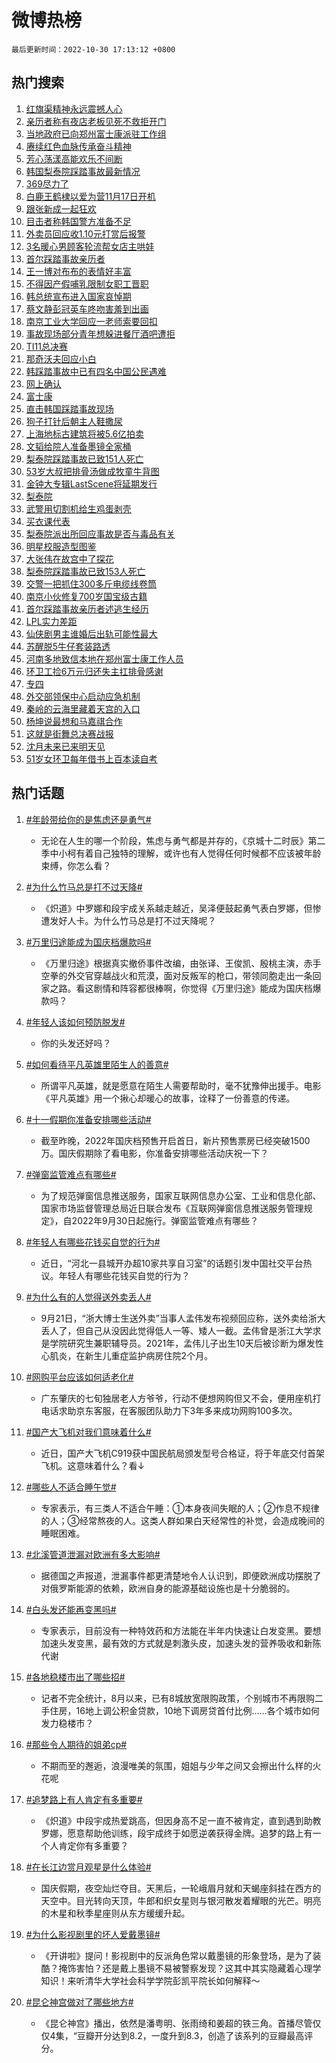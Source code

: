 # 微博热榜

`最后更新时间：2022-10-30 17:13:12 +0800`

## 热门搜索

1. [红旗渠精神永远震撼人心](https://m.weibo.cn/search?containerid=100103type%3D1%26t%3D10%26q%3D%23%E7%BA%A2%E6%97%97%E6%B8%A0%E7%B2%BE%E7%A5%9E%E6%B0%B8%E8%BF%9C%E9%9C%87%E6%92%BC%E4%BA%BA%E5%BF%83%23&stream_entry_id=51&isnewpage=1&extparam=seat%3D1%26filter_type%3Drealtimehot%26dgr%3D0%26pos%3D0%26cate%3D10103%26c_type%3D51%26display_time%3D1667121190%26pre_seqid%3D1667121190780013736149&luicode=10000011&lfid=106003type%253D25%2526t%253D3%2526disable_hot%253D1%2526filter_type%253Drealtimehot)
1. [亲历者称有夜店老板见死不救拒开门](https://m.weibo.cn/search?containerid=100103type%3D1%26t%3D10%26q%3D%23%E4%BA%B2%E5%8E%86%E8%80%85%E7%A7%B0%E6%9C%89%E5%A4%9C%E5%BA%97%E8%80%81%E6%9D%BF%E8%A7%81%E6%AD%BB%E4%B8%8D%E6%95%91%E6%8B%92%E5%BC%80%E9%97%A8%23&stream_entry_id=31&isnewpage=1&extparam=seat%3D1%26lcate%3D5001%26pos%3D0%26realpos%3D1%26filter_type%3Drealtimehot%26flag%3D1%26band_rank%3D1%26cate%3D0%26q%3D%2523%25E4%25BA%25B2%25E5%258E%2586%25E8%2580%2585%25E7%25A7%25B0%25E6%259C%2589%25E5%25A4%259C%25E5%25BA%2597%25E8%2580%2581%25E6%259D%25BF%25E8%25A7%2581%25E6%25AD%25BB%25E4%25B8%258D%25E6%2595%2591%25E6%258B%2592%25E5%25BC%2580%25E9%2597%25A8%2523%26dgr%3D0%26c_type%3D31%26display_time%3D1667121190%26pre_seqid%3D1667121190780013736149&luicode=10000011&lfid=106003type%253D25%2526t%253D3%2526disable_hot%253D1%2526filter_type%253Drealtimehot)
1. [当地政府已向郑州富士康派驻工作组](https://m.weibo.cn/search?containerid=100103type%3D1%26t%3D10%26q%3D%23%E5%BD%93%E5%9C%B0%E6%94%BF%E5%BA%9C%E5%B7%B2%E5%90%91%E9%83%91%E5%B7%9E%E5%AF%8C%E5%A3%AB%E5%BA%B7%E6%B4%BE%E9%A9%BB%E5%B7%A5%E4%BD%9C%E7%BB%84%23&stream_entry_id=31&isnewpage=1&extparam=seat%3D1%26lcate%3D5001%26pos%3D1%26realpos%3D2%26filter_type%3Drealtimehot%26flag%3D16%26band_rank%3D2%26cate%3D0%26q%3D%2523%25E5%25BD%2593%25E5%259C%25B0%25E6%2594%25BF%25E5%25BA%259C%25E5%25B7%25B2%25E5%2590%2591%25E9%2583%2591%25E5%25B7%259E%25E5%25AF%258C%25E5%25A3%25AB%25E5%25BA%25B7%25E6%25B4%25BE%25E9%25A9%25BB%25E5%25B7%25A5%25E4%25BD%259C%25E7%25BB%2584%2523%26dgr%3D0%26c_type%3D31%26display_time%3D1667121190%26pre_seqid%3D1667121190780013736149&luicode=10000011&lfid=106003type%253D25%2526t%253D3%2526disable_hot%253D1%2526filter_type%253Drealtimehot)
1. [赓续红色血脉传承奋斗精神](https://m.weibo.cn/search?containerid=100103type%3D1%26t%3D10%26q%3D%23%E8%B5%93%E7%BB%AD%E7%BA%A2%E8%89%B2%E8%A1%80%E8%84%89%E4%BC%A0%E6%89%BF%E5%A5%8B%E6%96%97%E7%B2%BE%E7%A5%9E%23&stream_entry_id=31&isnewpage=1&extparam=seat%3D1%26lcate%3D5001%26pos%3D2%26realpos%3D3%26filter_type%3Drealtimehot%26flag%3D0%26band_rank%3D3%26cate%3D0%26q%3D%2523%25E8%25B5%2593%25E7%25BB%25AD%25E7%25BA%25A2%25E8%2589%25B2%25E8%25A1%2580%25E8%2584%2589%25E4%25BC%25A0%25E6%2589%25BF%25E5%25A5%258B%25E6%2596%2597%25E7%25B2%25BE%25E7%25A5%259E%2523%26dgr%3D0%26c_type%3D31%26display_time%3D1667121190%26pre_seqid%3D1667121190780013736149&luicode=10000011&lfid=106003type%253D25%2526t%253D3%2526disable_hot%253D1%2526filter_type%253Drealtimehot)
1. [芳心荡漾高能欢乐不间断](https://m.weibo.cn/search?containerid=100103type%3D1%26t%3D10%26q%3D%23%E8%8A%B3%E5%BF%83%E8%8D%A1%E6%BC%BE%E9%AB%98%E8%83%BD%E6%AC%A2%E4%B9%90%E4%B8%8D%E9%97%B4%E6%96%AD%23&stream_entry_id=31&isnewpage=1&extparam=seat%3D1%26lcate%3D5001%26pos%3D3%26filter_type%3Drealtimehot%26band_rank%3D4%26cate%3D0%26q%3D%2523%25E8%258A%25B3%25E5%25BF%2583%25E8%258D%25A1%25E6%25BC%25BE%25E9%25AB%2598%25E8%2583%25BD%25E6%25AC%25A2%25E4%25B9%2590%25E4%25B8%258D%25E9%2597%25B4%25E6%2596%25AD%2523%26dgr%3D0%26c_type%3D31%26adid%3D169512%26display_time%3D1667121190%26pre_seqid%3D1667121190780013736149&luicode=10000011&lfid=106003type%253D25%2526t%253D3%2526disable_hot%253D1%2526filter_type%253Drealtimehot)
1. [韩国梨泰院踩踏事故最新情况](https://m.weibo.cn/search?containerid=100103type%3D1%26t%3D10%26q%3D%23%E9%9F%A9%E5%9B%BD%E6%A2%A8%E6%B3%B0%E9%99%A2%E8%B8%A9%E8%B8%8F%E4%BA%8B%E6%95%85%E6%9C%80%E6%96%B0%E6%83%85%E5%86%B5%23&stream_entry_id=31&isnewpage=1&extparam=seat%3D1%26lcate%3D5001%26pos%3D4%26realpos%3D4%26filter_type%3Drealtimehot%26flag%3D0%26band_rank%3D4%26cate%3D0%26q%3D%2523%25E9%259F%25A9%25E5%259B%25BD%25E6%25A2%25A8%25E6%25B3%25B0%25E9%2599%25A2%25E8%25B8%25A9%25E8%25B8%258F%25E4%25BA%258B%25E6%2595%2585%25E6%259C%2580%25E6%2596%25B0%25E6%2583%2585%25E5%2586%25B5%2523%26dgr%3D0%26c_type%3D31%26display_time%3D1667121190%26pre_seqid%3D1667121190780013736149&luicode=10000011&lfid=106003type%253D25%2526t%253D3%2526disable_hot%253D1%2526filter_type%253Drealtimehot)
1. [369尽力了](https://m.weibo.cn/search?containerid=100103type%3D1%26t%3D10%26q%3D%23369%E5%B0%BD%E5%8A%9B%E4%BA%86%23&stream_entry_id=31&isnewpage=1&extparam=seat%3D1%26lcate%3D5001%26pos%3D5%26realpos%3D5%26filter_type%3Drealtimehot%26flag%3D0%26band_rank%3D5%26cate%3D0%26q%3D%2523369%25E5%25B0%25BD%25E5%258A%259B%25E4%25BA%2586%2523%26dgr%3D0%26c_type%3D31%26display_time%3D1667121190%26pre_seqid%3D1667121190780013736149&luicode=10000011&lfid=106003type%253D25%2526t%253D3%2526disable_hot%253D1%2526filter_type%253Drealtimehot)
1. [白鹿王鹤棣以爱为营11月17日开机](https://m.weibo.cn/search?containerid=100103type%3D1%26t%3D10%26q%3D%23%E7%99%BD%E9%B9%BF%E7%8E%8B%E9%B9%A4%E6%A3%A3%E4%BB%A5%E7%88%B1%E4%B8%BA%E8%90%A511%E6%9C%8817%E6%97%A5%E5%BC%80%E6%9C%BA%23&stream_entry_id=31&isnewpage=1&extparam=seat%3D1%26lcate%3D5001%26pos%3D6%26realpos%3D6%26filter_type%3Drealtimehot%26flag%3D1%26band_rank%3D6%26cate%3D0%26q%3D%2523%25E7%2599%25BD%25E9%25B9%25BF%25E7%258E%258B%25E9%25B9%25A4%25E6%25A3%25A3%25E4%25BB%25A5%25E7%2588%25B1%25E4%25B8%25BA%25E8%2590%25A511%25E6%259C%258817%25E6%2597%25A5%25E5%25BC%2580%25E6%259C%25BA%2523%26dgr%3D0%26c_type%3D31%26display_time%3D1667121190%26pre_seqid%3D1667121190780013736149&luicode=10000011&lfid=106003type%253D25%2526t%253D3%2526disable_hot%253D1%2526filter_type%253Drealtimehot)
1. [跟张新成一起狂欢](https://m.weibo.cn/search?containerid=100103type%3D1%26t%3D10%26q%3D%23%E8%B7%9F%E5%BC%A0%E6%96%B0%E6%88%90%E4%B8%80%E8%B5%B7%E7%8B%82%E6%AC%A2%23&stream_entry_id=31&isnewpage=1&extparam=seat%3D1%26lcate%3D5001%26pos%3D7%26filter_type%3Drealtimehot%26band_rank%3D7%26cate%3D0%26q%3D%2523%25E8%25B7%259F%25E5%25BC%25A0%25E6%2596%25B0%25E6%2588%2590%25E4%25B8%2580%25E8%25B5%25B7%25E7%258B%2582%25E6%25AC%25A2%2523%26dgr%3D0%26topic_ad%3D1%26c_type%3D31%26adid%3D169384%26display_time%3D1667121190%26pre_seqid%3D1667121190780013736149&luicode=10000011&lfid=106003type%253D25%2526t%253D3%2526disable_hot%253D1%2526filter_type%253Drealtimehot)
1. [目击者称韩国警方准备不足](https://m.weibo.cn/search?containerid=100103type%3D1%26t%3D10%26q%3D%23%E7%9B%AE%E5%87%BB%E8%80%85%E7%A7%B0%E9%9F%A9%E5%9B%BD%E8%AD%A6%E6%96%B9%E5%87%86%E5%A4%87%E4%B8%8D%E8%B6%B3%23&stream_entry_id=31&isnewpage=1&extparam=seat%3D1%26lcate%3D5001%26pos%3D8%26realpos%3D7%26filter_type%3Drealtimehot%26flag%3D1%26band_rank%3D7%26cate%3D0%26q%3D%2523%25E7%259B%25AE%25E5%2587%25BB%25E8%2580%2585%25E7%25A7%25B0%25E9%259F%25A9%25E5%259B%25BD%25E8%25AD%25A6%25E6%2596%25B9%25E5%2587%2586%25E5%25A4%2587%25E4%25B8%258D%25E8%25B6%25B3%2523%26dgr%3D0%26c_type%3D31%26display_time%3D1667121190%26pre_seqid%3D1667121190780013736149&luicode=10000011&lfid=106003type%253D25%2526t%253D3%2526disable_hot%253D1%2526filter_type%253Drealtimehot)
1. [外卖员回应收1.10元打赏后报警](https://m.weibo.cn/search?containerid=100103type%3D1%26t%3D10%26q%3D%23%E5%A4%96%E5%8D%96%E5%91%98%E5%9B%9E%E5%BA%94%E6%94%B61.10%E5%85%83%E6%89%93%E8%B5%8F%E5%90%8E%E6%8A%A5%E8%AD%A6%23&stream_entry_id=31&isnewpage=1&extparam=seat%3D1%26lcate%3D5001%26pos%3D9%26realpos%3D8%26filter_type%3Drealtimehot%26flag%3D0%26band_rank%3D8%26cate%3D0%26q%3D%2523%25E5%25A4%2596%25E5%258D%2596%25E5%2591%2598%25E5%259B%259E%25E5%25BA%2594%25E6%2594%25B61.10%25E5%2585%2583%25E6%2589%2593%25E8%25B5%258F%25E5%2590%258E%25E6%258A%25A5%25E8%25AD%25A6%2523%26dgr%3D0%26c_type%3D31%26display_time%3D1667121190%26pre_seqid%3D1667121190780013736149&luicode=10000011&lfid=106003type%253D25%2526t%253D3%2526disable_hot%253D1%2526filter_type%253Drealtimehot)
1. [3名暖心男顾客轮流帮女店主哄娃](https://m.weibo.cn/search?containerid=100103type%3D1%26t%3D10%26q%3D%233%E5%90%8D%E6%9A%96%E5%BF%83%E7%94%B7%E9%A1%BE%E5%AE%A2%E8%BD%AE%E6%B5%81%E5%B8%AE%E5%A5%B3%E5%BA%97%E4%B8%BB%E5%93%84%E5%A8%83%23&stream_entry_id=31&isnewpage=1&extparam=seat%3D1%26lcate%3D5001%26pos%3D10%26realpos%3D9%26filter_type%3Drealtimehot%26flag%3D1%26band_rank%3D9%26cate%3D0%26q%3D%25233%25E5%2590%258D%25E6%259A%2596%25E5%25BF%2583%25E7%2594%25B7%25E9%25A1%25BE%25E5%25AE%25A2%25E8%25BD%25AE%25E6%25B5%2581%25E5%25B8%25AE%25E5%25A5%25B3%25E5%25BA%2597%25E4%25B8%25BB%25E5%2593%2584%25E5%25A8%2583%2523%26dgr%3D0%26c_type%3D31%26display_time%3D1667121190%26pre_seqid%3D1667121190780013736149&luicode=10000011&lfid=106003type%253D25%2526t%253D3%2526disable_hot%253D1%2526filter_type%253Drealtimehot)
1. [首尔踩踏事故亲历者](https://m.weibo.cn/search?containerid=100103type%3D1%26t%3D10%26q%3D%23%E9%A6%96%E5%B0%94%E8%B8%A9%E8%B8%8F%E4%BA%8B%E6%95%85%E4%BA%B2%E5%8E%86%E8%80%85%23&stream_entry_id=31&isnewpage=1&extparam=seat%3D1%26lcate%3D5001%26pos%3D11%26realpos%3D10%26filter_type%3Drealtimehot%26flag%3D16%26band_rank%3D10%26cate%3D0%26q%3D%2523%25E9%25A6%2596%25E5%25B0%2594%25E8%25B8%25A9%25E8%25B8%258F%25E4%25BA%258B%25E6%2595%2585%25E4%25BA%25B2%25E5%258E%2586%25E8%2580%2585%2523%26dgr%3D0%26c_type%3D31%26display_time%3D1667121190%26pre_seqid%3D1667121190780013736149&luicode=10000011&lfid=106003type%253D25%2526t%253D3%2526disable_hot%253D1%2526filter_type%253Drealtimehot)
1. [王一博对布布的表情好丰富](https://m.weibo.cn/search?containerid=100103type%3D1%26t%3D10%26q%3D%23%E7%8E%8B%E4%B8%80%E5%8D%9A%E5%AF%B9%E5%B8%83%E5%B8%83%E7%9A%84%E8%A1%A8%E6%83%85%E5%A5%BD%E4%B8%B0%E5%AF%8C%23&stream_entry_id=31&isnewpage=1&extparam=seat%3D1%26lcate%3D5001%26pos%3D12%26realpos%3D11%26filter_type%3Drealtimehot%26flag%3D0%26band_rank%3D11%26cate%3D0%26q%3D%2523%25E7%258E%258B%25E4%25B8%2580%25E5%258D%259A%25E5%25AF%25B9%25E5%25B8%2583%25E5%25B8%2583%25E7%259A%2584%25E8%25A1%25A8%25E6%2583%2585%25E5%25A5%25BD%25E4%25B8%25B0%25E5%25AF%258C%2523%26dgr%3D0%26c_type%3D31%26display_time%3D1667121190%26pre_seqid%3D1667121190780013736149&luicode=10000011&lfid=106003type%253D25%2526t%253D3%2526disable_hot%253D1%2526filter_type%253Drealtimehot)
1. [不得因产假哺乳限制女职工晋职](https://m.weibo.cn/search?containerid=100103type%3D1%26t%3D10%26q%3D%23%E4%B8%8D%E5%BE%97%E5%9B%A0%E4%BA%A7%E5%81%87%E5%93%BA%E4%B9%B3%E9%99%90%E5%88%B6%E5%A5%B3%E8%81%8C%E5%B7%A5%E6%99%8B%E8%81%8C%23&stream_entry_id=31&isnewpage=1&extparam=seat%3D1%26lcate%3D5001%26pos%3D13%26realpos%3D12%26filter_type%3Drealtimehot%26flag%3D0%26band_rank%3D12%26cate%3D0%26q%3D%2523%25E4%25B8%258D%25E5%25BE%2597%25E5%259B%25A0%25E4%25BA%25A7%25E5%2581%2587%25E5%2593%25BA%25E4%25B9%25B3%25E9%2599%2590%25E5%2588%25B6%25E5%25A5%25B3%25E8%2581%258C%25E5%25B7%25A5%25E6%2599%258B%25E8%2581%258C%2523%26dgr%3D0%26c_type%3D31%26display_time%3D1667121190%26pre_seqid%3D1667121190780013736149&luicode=10000011&lfid=106003type%253D25%2526t%253D3%2526disable_hot%253D1%2526filter_type%253Drealtimehot)
1. [韩总统宣布进入国家哀悼期](https://m.weibo.cn/search?containerid=100103type%3D1%26t%3D10%26q%3D%23%E9%9F%A9%E6%80%BB%E7%BB%9F%E5%AE%A3%E5%B8%83%E8%BF%9B%E5%85%A5%E5%9B%BD%E5%AE%B6%E5%93%80%E6%82%BC%E6%9C%9F%23&stream_entry_id=31&isnewpage=1&extparam=seat%3D1%26lcate%3D5001%26pos%3D14%26realpos%3D13%26filter_type%3Drealtimehot%26flag%3D2%26band_rank%3D13%26cate%3D0%26q%3D%2523%25E9%259F%25A9%25E6%2580%25BB%25E7%25BB%259F%25E5%25AE%25A3%25E5%25B8%2583%25E8%25BF%259B%25E5%2585%25A5%25E5%259B%25BD%25E5%25AE%25B6%25E5%2593%2580%25E6%2582%25BC%25E6%259C%259F%2523%26dgr%3D0%26c_type%3D31%26display_time%3D1667121190%26pre_seqid%3D1667121190780013736149&luicode=10000011&lfid=106003type%253D25%2526t%253D3%2526disable_hot%253D1%2526filter_type%253Drealtimehot)
1. [蔡文静彭冠英车咚吻害羞到出画](https://m.weibo.cn/search?containerid=100103type%3D1%26t%3D10%26q%3D%23%E8%94%A1%E6%96%87%E9%9D%99%E5%BD%AD%E5%86%A0%E8%8B%B1%E8%BD%A6%E5%92%9A%E5%90%BB%E5%AE%B3%E7%BE%9E%E5%88%B0%E5%87%BA%E7%94%BB%23&stream_entry_id=31&isnewpage=1&extparam=seat%3D1%26lcate%3D5001%26pos%3D15%26realpos%3D14%26filter_type%3Drealtimehot%26flag%3D0%26band_rank%3D14%26cate%3D0%26q%3D%2523%25E8%2594%25A1%25E6%2596%2587%25E9%259D%2599%25E5%25BD%25AD%25E5%2586%25A0%25E8%258B%25B1%25E8%25BD%25A6%25E5%2592%259A%25E5%2590%25BB%25E5%25AE%25B3%25E7%25BE%259E%25E5%2588%25B0%25E5%2587%25BA%25E7%2594%25BB%2523%26dgr%3D0%26c_type%3D31%26display_time%3D1667121190%26pre_seqid%3D1667121190780013736149&luicode=10000011&lfid=106003type%253D25%2526t%253D3%2526disable_hot%253D1%2526filter_type%253Drealtimehot)
1. [南京工业大学回应一老师索要回扣](https://m.weibo.cn/search?containerid=100103type%3D1%26t%3D10%26q%3D%23%E5%8D%97%E4%BA%AC%E5%B7%A5%E4%B8%9A%E5%A4%A7%E5%AD%A6%E5%9B%9E%E5%BA%94%E4%B8%80%E8%80%81%E5%B8%88%E7%B4%A2%E8%A6%81%E5%9B%9E%E6%89%A3%23&stream_entry_id=31&isnewpage=1&extparam=seat%3D1%26lcate%3D5001%26pos%3D16%26realpos%3D15%26filter_type%3Drealtimehot%26flag%3D0%26band_rank%3D15%26cate%3D0%26q%3D%2523%25E5%258D%2597%25E4%25BA%25AC%25E5%25B7%25A5%25E4%25B8%259A%25E5%25A4%25A7%25E5%25AD%25A6%25E5%259B%259E%25E5%25BA%2594%25E4%25B8%2580%25E8%2580%2581%25E5%25B8%2588%25E7%25B4%25A2%25E8%25A6%2581%25E5%259B%259E%25E6%2589%25A3%2523%26dgr%3D0%26c_type%3D31%26display_time%3D1667121190%26pre_seqid%3D1667121190780013736149&luicode=10000011&lfid=106003type%253D25%2526t%253D3%2526disable_hot%253D1%2526filter_type%253Drealtimehot)
1. [事故现场部分青年想躲进餐厅酒吧遭拒](https://m.weibo.cn/search?containerid=100103type%3D1%26t%3D10%26q%3D%23%E4%BA%8B%E6%95%85%E7%8E%B0%E5%9C%BA%E9%83%A8%E5%88%86%E9%9D%92%E5%B9%B4%E6%83%B3%E8%BA%B2%E8%BF%9B%E9%A4%90%E5%8E%85%E9%85%92%E5%90%A7%E9%81%AD%E6%8B%92%23&stream_entry_id=31&isnewpage=1&extparam=seat%3D1%26lcate%3D5001%26pos%3D17%26realpos%3D16%26filter_type%3Drealtimehot%26flag%3D1%26band_rank%3D16%26cate%3D0%26q%3D%2523%25E4%25BA%258B%25E6%2595%2585%25E7%258E%25B0%25E5%259C%25BA%25E9%2583%25A8%25E5%2588%2586%25E9%259D%2592%25E5%25B9%25B4%25E6%2583%25B3%25E8%25BA%25B2%25E8%25BF%259B%25E9%25A4%2590%25E5%258E%2585%25E9%2585%2592%25E5%2590%25A7%25E9%2581%25AD%25E6%258B%2592%2523%26dgr%3D0%26c_type%3D31%26display_time%3D1667121190%26pre_seqid%3D1667121190780013736149&luicode=10000011&lfid=106003type%253D25%2526t%253D3%2526disable_hot%253D1%2526filter_type%253Drealtimehot)
1. [TI11总决赛](https://m.weibo.cn/search?containerid=100103type%3D1%26t%3D10%26q%3D%23TI11%E6%80%BB%E5%86%B3%E8%B5%9B%23&stream_entry_id=31&isnewpage=1&extparam=seat%3D1%26lcate%3D5001%26pos%3D18%26realpos%3D17%26filter_type%3Drealtimehot%26flag%3D1%26band_rank%3D17%26cate%3D0%26q%3D%2523TI11%25E6%2580%25BB%25E5%2586%25B3%25E8%25B5%259B%2523%26dgr%3D0%26c_type%3D31%26display_time%3D1667121190%26pre_seqid%3D1667121190780013736149&luicode=10000011&lfid=106003type%253D25%2526t%253D3%2526disable_hot%253D1%2526filter_type%253Drealtimehot)
1. [那奇沃夫回应小白](https://m.weibo.cn/search?containerid=100103type%3D1%26t%3D10%26q%3D%23%E9%82%A3%E5%A5%87%E6%B2%83%E5%A4%AB%E5%9B%9E%E5%BA%94%E5%B0%8F%E7%99%BD%23&stream_entry_id=31&isnewpage=1&extparam=seat%3D1%26lcate%3D5001%26pos%3D19%26realpos%3D18%26filter_type%3Drealtimehot%26flag%3D0%26band_rank%3D18%26cate%3D0%26q%3D%2523%25E9%2582%25A3%25E5%25A5%2587%25E6%25B2%2583%25E5%25A4%25AB%25E5%259B%259E%25E5%25BA%2594%25E5%25B0%258F%25E7%2599%25BD%2523%26dgr%3D0%26c_type%3D31%26display_time%3D1667121190%26pre_seqid%3D1667121190780013736149&luicode=10000011&lfid=106003type%253D25%2526t%253D3%2526disable_hot%253D1%2526filter_type%253Drealtimehot)
1. [韩踩踏事故中已有四名中国公民遇难](https://m.weibo.cn/search?containerid=100103type%3D1%26t%3D10%26q%3D%23%E9%9F%A9%E8%B8%A9%E8%B8%8F%E4%BA%8B%E6%95%85%E4%B8%AD%E5%B7%B2%E6%9C%89%E5%9B%9B%E5%90%8D%E4%B8%AD%E5%9B%BD%E5%85%AC%E6%B0%91%E9%81%87%E9%9A%BE%23&stream_entry_id=31&isnewpage=1&extparam=seat%3D1%26lcate%3D5001%26pos%3D20%26realpos%3D19%26filter_type%3Drealtimehot%26flag%3D0%26band_rank%3D19%26cate%3D0%26q%3D%2523%25E9%259F%25A9%25E8%25B8%25A9%25E8%25B8%258F%25E4%25BA%258B%25E6%2595%2585%25E4%25B8%25AD%25E5%25B7%25B2%25E6%259C%2589%25E5%259B%259B%25E5%2590%258D%25E4%25B8%25AD%25E5%259B%25BD%25E5%2585%25AC%25E6%25B0%2591%25E9%2581%2587%25E9%259A%25BE%2523%26dgr%3D0%26c_type%3D31%26display_time%3D1667121190%26pre_seqid%3D1667121190780013736149&luicode=10000011&lfid=106003type%253D25%2526t%253D3%2526disable_hot%253D1%2526filter_type%253Drealtimehot)
1. [网上确认](https://m.weibo.cn/search?containerid=100103type%3D1%26t%3D10%26q%3D%E7%BD%91%E4%B8%8A%E7%A1%AE%E8%AE%A4&stream_entry_id=31&isnewpage=1&extparam=seat%3D1%26lcate%3D5001%26pos%3D21%26realpos%3D20%26filter_type%3Drealtimehot%26flag%3D0%26band_rank%3D20%26cate%3D0%26q%3D%25E7%25BD%2591%25E4%25B8%258A%25E7%25A1%25AE%25E8%25AE%25A4%26dgr%3D0%26c_type%3D31%26display_time%3D1667121190%26pre_seqid%3D1667121190780013736149&luicode=10000011&lfid=106003type%253D25%2526t%253D3%2526disable_hot%253D1%2526filter_type%253Drealtimehot)
1. [富士康](https://m.weibo.cn/search?containerid=100103type%3D1%26t%3D10%26q%3D%E5%AF%8C%E5%A3%AB%E5%BA%B7&stream_entry_id=31&isnewpage=1&extparam=seat%3D1%26lcate%3D5001%26pos%3D22%26realpos%3D21%26filter_type%3Drealtimehot%26flag%3D2%26band_rank%3D21%26cate%3D0%26q%3D%25E5%25AF%258C%25E5%25A3%25AB%25E5%25BA%25B7%26dgr%3D0%26c_type%3D31%26display_time%3D1667121190%26pre_seqid%3D1667121190780013736149&luicode=10000011&lfid=106003type%253D25%2526t%253D3%2526disable_hot%253D1%2526filter_type%253Drealtimehot)
1. [直击韩国踩踏事故现场](https://m.weibo.cn/search?containerid=100103type%3D1%26t%3D10%26q%3D%23%E7%9B%B4%E5%87%BB%E9%9F%A9%E5%9B%BD%E8%B8%A9%E8%B8%8F%E4%BA%8B%E6%95%85%E7%8E%B0%E5%9C%BA%23&stream_entry_id=31&isnewpage=1&extparam=seat%3D1%26lcate%3D5001%26pos%3D23%26realpos%3D22%26filter_type%3Drealtimehot%26flag%3D0%26band_rank%3D22%26cate%3D0%26q%3D%2523%25E7%259B%25B4%25E5%2587%25BB%25E9%259F%25A9%25E5%259B%25BD%25E8%25B8%25A9%25E8%25B8%258F%25E4%25BA%258B%25E6%2595%2585%25E7%258E%25B0%25E5%259C%25BA%2523%26dgr%3D0%26c_type%3D31%26display_time%3D1667121190%26pre_seqid%3D1667121190780013736149&luicode=10000011&lfid=106003type%253D25%2526t%253D3%2526disable_hot%253D1%2526filter_type%253Drealtimehot)
1. [狗子打针后朝主人鞋撒尿](https://m.weibo.cn/search?containerid=100103type%3D1%26t%3D10%26q%3D%23%E7%8B%97%E5%AD%90%E6%89%93%E9%92%88%E5%90%8E%E6%9C%9D%E4%B8%BB%E4%BA%BA%E9%9E%8B%E6%92%92%E5%B0%BF%23&stream_entry_id=31&isnewpage=1&extparam=seat%3D1%26lcate%3D5001%26pos%3D24%26realpos%3D23%26filter_type%3Drealtimehot%26flag%3D0%26band_rank%3D23%26cate%3D0%26q%3D%2523%25E7%258B%2597%25E5%25AD%2590%25E6%2589%2593%25E9%2592%2588%25E5%2590%258E%25E6%259C%259D%25E4%25B8%25BB%25E4%25BA%25BA%25E9%259E%258B%25E6%2592%2592%25E5%25B0%25BF%2523%26dgr%3D0%26c_type%3D31%26display_time%3D1667121190%26pre_seqid%3D1667121190780013736149&luicode=10000011&lfid=106003type%253D25%2526t%253D3%2526disable_hot%253D1%2526filter_type%253Drealtimehot)
1. [上海地标古建筑将被5.6亿拍卖](https://m.weibo.cn/search?containerid=100103type%3D1%26t%3D10%26q%3D%23%E4%B8%8A%E6%B5%B7%E5%9C%B0%E6%A0%87%E5%8F%A4%E5%BB%BA%E7%AD%91%E5%B0%86%E8%A2%AB5.6%E4%BA%BF%E6%8B%8D%E5%8D%96%23&stream_entry_id=31&isnewpage=1&extparam=seat%3D1%26lcate%3D5001%26pos%3D25%26realpos%3D24%26filter_type%3Drealtimehot%26flag%3D0%26band_rank%3D24%26cate%3D0%26q%3D%2523%25E4%25B8%258A%25E6%25B5%25B7%25E5%259C%25B0%25E6%25A0%2587%25E5%258F%25A4%25E5%25BB%25BA%25E7%25AD%2591%25E5%25B0%2586%25E8%25A2%25AB5.6%25E4%25BA%25BF%25E6%258B%258D%25E5%258D%2596%2523%26dgr%3D0%26c_type%3D31%26display_time%3D1667121190%26pre_seqid%3D1667121190780013736149&luicode=10000011&lfid=106003type%253D25%2526t%253D3%2526disable_hot%253D1%2526filter_type%253Drealtimehot)
1. [文韬给院人准备墨镜全家桶](https://m.weibo.cn/search?containerid=100103type%3D1%26t%3D10%26q%3D%23%E6%96%87%E9%9F%AC%E7%BB%99%E9%99%A2%E4%BA%BA%E5%87%86%E5%A4%87%E5%A2%A8%E9%95%9C%E5%85%A8%E5%AE%B6%E6%A1%B6%23&stream_entry_id=31&isnewpage=1&extparam=seat%3D1%26lcate%3D5001%26pos%3D26%26realpos%3D25%26filter_type%3Drealtimehot%26flag%3D1%26band_rank%3D25%26cate%3D0%26q%3D%2523%25E6%2596%2587%25E9%259F%25AC%25E7%25BB%2599%25E9%2599%25A2%25E4%25BA%25BA%25E5%2587%2586%25E5%25A4%2587%25E5%25A2%25A8%25E9%2595%259C%25E5%2585%25A8%25E5%25AE%25B6%25E6%25A1%25B6%2523%26dgr%3D0%26c_type%3D31%26display_time%3D1667121190%26pre_seqid%3D1667121190780013736149&luicode=10000011&lfid=106003type%253D25%2526t%253D3%2526disable_hot%253D1%2526filter_type%253Drealtimehot)
1. [梨泰院踩踏事故已致151人死亡](https://m.weibo.cn/search?containerid=100103type%3D1%26t%3D10%26q%3D%23%E6%A2%A8%E6%B3%B0%E9%99%A2%E8%B8%A9%E8%B8%8F%E4%BA%8B%E6%95%85%E5%B7%B2%E8%87%B4151%E4%BA%BA%E6%AD%BB%E4%BA%A1%23&stream_entry_id=31&isnewpage=1&extparam=seat%3D1%26lcate%3D5001%26pos%3D27%26realpos%3D26%26filter_type%3Drealtimehot%26flag%3D0%26band_rank%3D26%26cate%3D0%26q%3D%2523%25E6%25A2%25A8%25E6%25B3%25B0%25E9%2599%25A2%25E8%25B8%25A9%25E8%25B8%258F%25E4%25BA%258B%25E6%2595%2585%25E5%25B7%25B2%25E8%2587%25B4151%25E4%25BA%25BA%25E6%25AD%25BB%25E4%25BA%25A1%2523%26dgr%3D0%26c_type%3D31%26display_time%3D1667121190%26pre_seqid%3D1667121190780013736149&luicode=10000011&lfid=106003type%253D25%2526t%253D3%2526disable_hot%253D1%2526filter_type%253Drealtimehot)
1. [53岁大叔把排骨汤做成牧童牛背图](https://m.weibo.cn/search?containerid=100103type%3D1%26t%3D10%26q%3D%2353%E5%B2%81%E5%A4%A7%E5%8F%94%E6%8A%8A%E6%8E%92%E9%AA%A8%E6%B1%A4%E5%81%9A%E6%88%90%E7%89%A7%E7%AB%A5%E7%89%9B%E8%83%8C%E5%9B%BE%23&stream_entry_id=31&isnewpage=1&extparam=seat%3D1%26lcate%3D5001%26pos%3D28%26realpos%3D27%26filter_type%3Drealtimehot%26flag%3D0%26band_rank%3D27%26cate%3D0%26q%3D%252353%25E5%25B2%2581%25E5%25A4%25A7%25E5%258F%2594%25E6%258A%258A%25E6%258E%2592%25E9%25AA%25A8%25E6%25B1%25A4%25E5%2581%259A%25E6%2588%2590%25E7%2589%25A7%25E7%25AB%25A5%25E7%2589%259B%25E8%2583%258C%25E5%259B%25BE%2523%26dgr%3D0%26c_type%3D31%26display_time%3D1667121190%26pre_seqid%3D1667121190780013736149&luicode=10000011&lfid=106003type%253D25%2526t%253D3%2526disable_hot%253D1%2526filter_type%253Drealtimehot)
1. [金钟大专辑LastScene将延期发行](https://m.weibo.cn/search?containerid=100103type%3D1%26t%3D10%26q%3D%23%E9%87%91%E9%92%9F%E5%A4%A7%E4%B8%93%E8%BE%91LastScene%E5%B0%86%E5%BB%B6%E6%9C%9F%E5%8F%91%E8%A1%8C%23&stream_entry_id=31&isnewpage=1&extparam=seat%3D1%26lcate%3D5001%26pos%3D29%26realpos%3D28%26filter_type%3Drealtimehot%26flag%3D1%26band_rank%3D28%26cate%3D0%26q%3D%2523%25E9%2587%2591%25E9%2592%259F%25E5%25A4%25A7%25E4%25B8%2593%25E8%25BE%2591LastScene%25E5%25B0%2586%25E5%25BB%25B6%25E6%259C%259F%25E5%258F%2591%25E8%25A1%258C%2523%26dgr%3D0%26c_type%3D31%26display_time%3D1667121190%26pre_seqid%3D1667121190780013736149&luicode=10000011&lfid=106003type%253D25%2526t%253D3%2526disable_hot%253D1%2526filter_type%253Drealtimehot)
1. [梨泰院](https://m.weibo.cn/search?containerid=100103type%3D1%26t%3D10%26q%3D%23%E6%A2%A8%E6%B3%B0%E9%99%A2%23&stream_entry_id=31&isnewpage=1&extparam=seat%3D1%26lcate%3D5001%26pos%3D30%26realpos%3D29%26filter_type%3Drealtimehot%26flag%3D0%26band_rank%3D29%26cate%3D0%26q%3D%2523%25E6%25A2%25A8%25E6%25B3%25B0%25E9%2599%25A2%2523%26dgr%3D0%26c_type%3D31%26display_time%3D1667121190%26pre_seqid%3D1667121190780013736149&luicode=10000011&lfid=106003type%253D25%2526t%253D3%2526disable_hot%253D1%2526filter_type%253Drealtimehot)
1. [武警用切割机给生鸡蛋剥壳](https://m.weibo.cn/search?containerid=100103type%3D1%26t%3D10%26q%3D%23%E6%AD%A6%E8%AD%A6%E7%94%A8%E5%88%87%E5%89%B2%E6%9C%BA%E7%BB%99%E7%94%9F%E9%B8%A1%E8%9B%8B%E5%89%A5%E5%A3%B3%23&stream_entry_id=31&isnewpage=1&extparam=seat%3D1%26lcate%3D5001%26pos%3D31%26realpos%3D30%26filter_type%3Drealtimehot%26flag%3D1%26band_rank%3D30%26cate%3D0%26q%3D%2523%25E6%25AD%25A6%25E8%25AD%25A6%25E7%2594%25A8%25E5%2588%2587%25E5%2589%25B2%25E6%259C%25BA%25E7%25BB%2599%25E7%2594%259F%25E9%25B8%25A1%25E8%259B%258B%25E5%2589%25A5%25E5%25A3%25B3%2523%26dgr%3D0%26c_type%3D31%26display_time%3D1667121190%26pre_seqid%3D1667121190780013736149&luicode=10000011&lfid=106003type%253D25%2526t%253D3%2526disable_hot%253D1%2526filter_type%253Drealtimehot)
1. [买衣课代表](https://m.weibo.cn/search?containerid=100103type%3D1%26t%3D10%26q%3D%23%E4%B9%B0%E8%A1%A3%E8%AF%BE%E4%BB%A3%E8%A1%A8%23&stream_entry_id=31&isnewpage=1&extparam=seat%3D1%26lcate%3D5001%26pos%3D32%26realpos%3D31%26filter_type%3Drealtimehot%26flag%3D1%26band_rank%3D31%26cate%3D0%26q%3D%2523%25E4%25B9%25B0%25E8%25A1%25A3%25E8%25AF%25BE%25E4%25BB%25A3%25E8%25A1%25A8%2523%26dgr%3D0%26c_type%3D31%26display_time%3D1667121190%26pre_seqid%3D1667121190780013736149&luicode=10000011&lfid=106003type%253D25%2526t%253D3%2526disable_hot%253D1%2526filter_type%253Drealtimehot)
1. [梨泰院派出所回应事故是否与毒品有关](https://m.weibo.cn/search?containerid=100103type%3D1%26t%3D10%26q%3D%23%E6%A2%A8%E6%B3%B0%E9%99%A2%E6%B4%BE%E5%87%BA%E6%89%80%E5%9B%9E%E5%BA%94%E4%BA%8B%E6%95%85%E6%98%AF%E5%90%A6%E4%B8%8E%E6%AF%92%E5%93%81%E6%9C%89%E5%85%B3%23&stream_entry_id=31&isnewpage=1&extparam=seat%3D1%26lcate%3D5001%26pos%3D33%26realpos%3D32%26filter_type%3Drealtimehot%26flag%3D1%26band_rank%3D32%26cate%3D0%26q%3D%2523%25E6%25A2%25A8%25E6%25B3%25B0%25E9%2599%25A2%25E6%25B4%25BE%25E5%2587%25BA%25E6%2589%2580%25E5%259B%259E%25E5%25BA%2594%25E4%25BA%258B%25E6%2595%2585%25E6%2598%25AF%25E5%2590%25A6%25E4%25B8%258E%25E6%25AF%2592%25E5%2593%2581%25E6%259C%2589%25E5%2585%25B3%2523%26dgr%3D0%26c_type%3D31%26display_time%3D1667121190%26pre_seqid%3D1667121190780013736149&luicode=10000011&lfid=106003type%253D25%2526t%253D3%2526disable_hot%253D1%2526filter_type%253Drealtimehot)
1. [明星校服造型图鉴](https://m.weibo.cn/search?containerid=100103type%3D1%26t%3D10%26q%3D%23%E6%98%8E%E6%98%9F%E6%A0%A1%E6%9C%8D%E9%80%A0%E5%9E%8B%E5%9B%BE%E9%89%B4%23&stream_entry_id=31&isnewpage=1&extparam=seat%3D1%26lcate%3D5001%26pos%3D34%26realpos%3D33%26filter_type%3Drealtimehot%26flag%3D1%26band_rank%3D33%26cate%3D0%26q%3D%2523%25E6%2598%258E%25E6%2598%259F%25E6%25A0%25A1%25E6%259C%258D%25E9%2580%25A0%25E5%259E%258B%25E5%259B%25BE%25E9%2589%25B4%2523%26dgr%3D0%26c_type%3D31%26display_time%3D1667121190%26pre_seqid%3D1667121190780013736149&luicode=10000011&lfid=106003type%253D25%2526t%253D3%2526disable_hot%253D1%2526filter_type%253Drealtimehot)
1. [大张伟在故宫中了探花](https://m.weibo.cn/search?containerid=100103type%3D1%26t%3D10%26q%3D%23%E5%A4%A7%E5%BC%A0%E4%BC%9F%E5%9C%A8%E6%95%85%E5%AE%AB%E4%B8%AD%E4%BA%86%E6%8E%A2%E8%8A%B1%23&stream_entry_id=31&isnewpage=1&extparam=seat%3D1%26lcate%3D5001%26pos%3D35%26realpos%3D34%26filter_type%3Drealtimehot%26flag%3D0%26band_rank%3D34%26cate%3D0%26q%3D%2523%25E5%25A4%25A7%25E5%25BC%25A0%25E4%25BC%259F%25E5%259C%25A8%25E6%2595%2585%25E5%25AE%25AB%25E4%25B8%25AD%25E4%25BA%2586%25E6%258E%25A2%25E8%258A%25B1%2523%26dgr%3D0%26c_type%3D31%26display_time%3D1667121190%26pre_seqid%3D1667121190780013736149&luicode=10000011&lfid=106003type%253D25%2526t%253D3%2526disable_hot%253D1%2526filter_type%253Drealtimehot)
1. [梨泰院踩踏事故已致153人死亡](https://m.weibo.cn/search?containerid=100103type%3D1%26t%3D10%26q%3D%23%E6%A2%A8%E6%B3%B0%E9%99%A2%E8%B8%A9%E8%B8%8F%E4%BA%8B%E6%95%85%E5%B7%B2%E8%87%B4153%E4%BA%BA%E6%AD%BB%E4%BA%A1%23&stream_entry_id=31&isnewpage=1&extparam=seat%3D1%26lcate%3D5001%26pos%3D36%26realpos%3D35%26filter_type%3Drealtimehot%26flag%3D1%26band_rank%3D35%26cate%3D0%26q%3D%2523%25E6%25A2%25A8%25E6%25B3%25B0%25E9%2599%25A2%25E8%25B8%25A9%25E8%25B8%258F%25E4%25BA%258B%25E6%2595%2585%25E5%25B7%25B2%25E8%2587%25B4153%25E4%25BA%25BA%25E6%25AD%25BB%25E4%25BA%25A1%2523%26dgr%3D0%26c_type%3D31%26display_time%3D1667121190%26pre_seqid%3D1667121190780013736149&luicode=10000011&lfid=106003type%253D25%2526t%253D3%2526disable_hot%253D1%2526filter_type%253Drealtimehot)
1. [交警一把抓住300多斤电缆线卷筒](https://m.weibo.cn/search?containerid=100103type%3D1%26t%3D10%26q%3D%23%E4%BA%A4%E8%AD%A6%E4%B8%80%E6%8A%8A%E6%8A%93%E4%BD%8F300%E5%A4%9A%E6%96%A4%E7%94%B5%E7%BC%86%E7%BA%BF%E5%8D%B7%E7%AD%92%23&stream_entry_id=31&isnewpage=1&extparam=seat%3D1%26lcate%3D5001%26pos%3D37%26realpos%3D36%26filter_type%3Drealtimehot%26flag%3D0%26band_rank%3D36%26cate%3D0%26q%3D%2523%25E4%25BA%25A4%25E8%25AD%25A6%25E4%25B8%2580%25E6%258A%258A%25E6%258A%2593%25E4%25BD%258F300%25E5%25A4%259A%25E6%2596%25A4%25E7%2594%25B5%25E7%25BC%2586%25E7%25BA%25BF%25E5%258D%25B7%25E7%25AD%2592%2523%26dgr%3D0%26c_type%3D31%26display_time%3D1667121190%26pre_seqid%3D1667121190780013736149&luicode=10000011&lfid=106003type%253D25%2526t%253D3%2526disable_hot%253D1%2526filter_type%253Drealtimehot)
1. [南京小伙修复700岁国宝级古籍](https://m.weibo.cn/search?containerid=100103type%3D1%26t%3D10%26q%3D%23%E5%8D%97%E4%BA%AC%E5%B0%8F%E4%BC%99%E4%BF%AE%E5%A4%8D700%E5%B2%81%E5%9B%BD%E5%AE%9D%E7%BA%A7%E5%8F%A4%E7%B1%8D%23&stream_entry_id=31&isnewpage=1&extparam=seat%3D1%26lcate%3D5001%26pos%3D38%26realpos%3D37%26filter_type%3Drealtimehot%26flag%3D0%26band_rank%3D37%26cate%3D0%26q%3D%2523%25E5%258D%2597%25E4%25BA%25AC%25E5%25B0%258F%25E4%25BC%2599%25E4%25BF%25AE%25E5%25A4%258D700%25E5%25B2%2581%25E5%259B%25BD%25E5%25AE%259D%25E7%25BA%25A7%25E5%258F%25A4%25E7%25B1%258D%2523%26dgr%3D0%26c_type%3D31%26display_time%3D1667121190%26pre_seqid%3D1667121190780013736149&luicode=10000011&lfid=106003type%253D25%2526t%253D3%2526disable_hot%253D1%2526filter_type%253Drealtimehot)
1. [首尔踩踏事故亲历者述逃生经历](https://m.weibo.cn/search?containerid=100103type%3D1%26t%3D10%26q%3D%23%E9%A6%96%E5%B0%94%E8%B8%A9%E8%B8%8F%E4%BA%8B%E6%95%85%E4%BA%B2%E5%8E%86%E8%80%85%E8%BF%B0%E9%80%83%E7%94%9F%E7%BB%8F%E5%8E%86%23&stream_entry_id=31&isnewpage=1&extparam=seat%3D1%26lcate%3D5001%26pos%3D39%26realpos%3D38%26filter_type%3Drealtimehot%26flag%3D0%26band_rank%3D38%26cate%3D0%26q%3D%2523%25E9%25A6%2596%25E5%25B0%2594%25E8%25B8%25A9%25E8%25B8%258F%25E4%25BA%258B%25E6%2595%2585%25E4%25BA%25B2%25E5%258E%2586%25E8%2580%2585%25E8%25BF%25B0%25E9%2580%2583%25E7%2594%259F%25E7%25BB%258F%25E5%258E%2586%2523%26dgr%3D0%26c_type%3D31%26display_time%3D1667121190%26pre_seqid%3D1667121190780013736149&luicode=10000011&lfid=106003type%253D25%2526t%253D3%2526disable_hot%253D1%2526filter_type%253Drealtimehot)
1. [LPL实力差距](https://m.weibo.cn/search?containerid=100103type%3D1%26t%3D10%26q%3D%23LPL%E5%AE%9E%E5%8A%9B%E5%B7%AE%E8%B7%9D%23&stream_entry_id=31&isnewpage=1&extparam=seat%3D1%26lcate%3D5001%26pos%3D40%26realpos%3D39%26filter_type%3Drealtimehot%26flag%3D0%26band_rank%3D39%26cate%3D0%26q%3D%2523LPL%25E5%25AE%259E%25E5%258A%259B%25E5%25B7%25AE%25E8%25B7%259D%2523%26dgr%3D0%26c_type%3D31%26display_time%3D1667121190%26pre_seqid%3D1667121190780013736149&luicode=10000011&lfid=106003type%253D25%2526t%253D3%2526disable_hot%253D1%2526filter_type%253Drealtimehot)
1. [仙侠剧男主谁婚后出轨可能性最大](https://m.weibo.cn/search?containerid=100103type%3D1%26t%3D10%26q%3D%23%E4%BB%99%E4%BE%A0%E5%89%A7%E7%94%B7%E4%B8%BB%E8%B0%81%E5%A9%9A%E5%90%8E%E5%87%BA%E8%BD%A8%E5%8F%AF%E8%83%BD%E6%80%A7%E6%9C%80%E5%A4%A7%23&stream_entry_id=31&isnewpage=1&extparam=seat%3D1%26lcate%3D5001%26pos%3D41%26realpos%3D40%26filter_type%3Drealtimehot%26flag%3D0%26band_rank%3D40%26cate%3D0%26q%3D%2523%25E4%25BB%2599%25E4%25BE%25A0%25E5%2589%25A7%25E7%2594%25B7%25E4%25B8%25BB%25E8%25B0%2581%25E5%25A9%259A%25E5%2590%258E%25E5%2587%25BA%25E8%25BD%25A8%25E5%258F%25AF%25E8%2583%25BD%25E6%2580%25A7%25E6%259C%2580%25E5%25A4%25A7%2523%26dgr%3D0%26c_type%3D31%26display_time%3D1667121190%26pre_seqid%3D1667121190780013736149&luicode=10000011&lfid=106003type%253D25%2526t%253D3%2526disable_hot%253D1%2526filter_type%253Drealtimehot)
1. [苏醒脱5牛仔套装路透](https://m.weibo.cn/search?containerid=100103type%3D1%26t%3D10%26q%3D%23%E8%8B%8F%E9%86%92%E8%84%B15%E7%89%9B%E4%BB%94%E5%A5%97%E8%A3%85%E8%B7%AF%E9%80%8F%23&stream_entry_id=31&isnewpage=1&extparam=seat%3D1%26lcate%3D5001%26pos%3D42%26realpos%3D41%26filter_type%3Drealtimehot%26flag%3D0%26band_rank%3D41%26cate%3D0%26q%3D%2523%25E8%258B%258F%25E9%2586%2592%25E8%2584%25B15%25E7%2589%259B%25E4%25BB%2594%25E5%25A5%2597%25E8%25A3%2585%25E8%25B7%25AF%25E9%2580%258F%2523%26dgr%3D0%26c_type%3D31%26display_time%3D1667121190%26pre_seqid%3D1667121190780013736149&luicode=10000011&lfid=106003type%253D25%2526t%253D3%2526disable_hot%253D1%2526filter_type%253Drealtimehot)
1. [河南多地致信本地在郑州富士康工作人员](https://m.weibo.cn/search?containerid=100103type%3D1%26t%3D10%26q%3D%23%E6%B2%B3%E5%8D%97%E5%A4%9A%E5%9C%B0%E8%87%B4%E4%BF%A1%E6%9C%AC%E5%9C%B0%E5%9C%A8%E9%83%91%E5%B7%9E%E5%AF%8C%E5%A3%AB%E5%BA%B7%E5%B7%A5%E4%BD%9C%E4%BA%BA%E5%91%98%23&stream_entry_id=31&isnewpage=1&extparam=seat%3D1%26lcate%3D5001%26pos%3D43%26realpos%3D42%26filter_type%3Drealtimehot%26flag%3D0%26band_rank%3D42%26cate%3D0%26q%3D%2523%25E6%25B2%25B3%25E5%258D%2597%25E5%25A4%259A%25E5%259C%25B0%25E8%2587%25B4%25E4%25BF%25A1%25E6%259C%25AC%25E5%259C%25B0%25E5%259C%25A8%25E9%2583%2591%25E5%25B7%259E%25E5%25AF%258C%25E5%25A3%25AB%25E5%25BA%25B7%25E5%25B7%25A5%25E4%25BD%259C%25E4%25BA%25BA%25E5%2591%2598%2523%26dgr%3D0%26c_type%3D31%26display_time%3D1667121190%26pre_seqid%3D1667121190780013736149&luicode=10000011&lfid=106003type%253D25%2526t%253D3%2526disable_hot%253D1%2526filter_type%253Drealtimehot)
1. [环卫工捡6万元归还失主扛排骨感谢](https://m.weibo.cn/search?containerid=100103type%3D1%26t%3D10%26q%3D%23%E7%8E%AF%E5%8D%AB%E5%B7%A5%E6%8D%A16%E4%B8%87%E5%85%83%E5%BD%92%E8%BF%98%E5%A4%B1%E4%B8%BB%E6%89%9B%E6%8E%92%E9%AA%A8%E6%84%9F%E8%B0%A2%23&stream_entry_id=31&isnewpage=1&extparam=seat%3D1%26lcate%3D5001%26pos%3D44%26realpos%3D43%26filter_type%3Drealtimehot%26flag%3D1%26band_rank%3D43%26cate%3D0%26q%3D%2523%25E7%258E%25AF%25E5%258D%25AB%25E5%25B7%25A5%25E6%258D%25A16%25E4%25B8%2587%25E5%2585%2583%25E5%25BD%2592%25E8%25BF%2598%25E5%25A4%25B1%25E4%25B8%25BB%25E6%2589%259B%25E6%258E%2592%25E9%25AA%25A8%25E6%2584%259F%25E8%25B0%25A2%2523%26dgr%3D0%26c_type%3D31%26display_time%3D1667121190%26pre_seqid%3D1667121190780013736149&luicode=10000011&lfid=106003type%253D25%2526t%253D3%2526disable_hot%253D1%2526filter_type%253Drealtimehot)
1. [专四](https://m.weibo.cn/search?containerid=100103type%3D1%26t%3D10%26q%3D%E4%B8%93%E5%9B%9B&stream_entry_id=31&isnewpage=1&extparam=seat%3D1%26lcate%3D5001%26pos%3D45%26realpos%3D44%26filter_type%3Drealtimehot%26flag%3D0%26band_rank%3D44%26cate%3D0%26q%3D%25E4%25B8%2593%25E5%259B%259B%26dgr%3D0%26c_type%3D31%26display_time%3D1667121190%26pre_seqid%3D1667121190780013736149&luicode=10000011&lfid=106003type%253D25%2526t%253D3%2526disable_hot%253D1%2526filter_type%253Drealtimehot)
1. [外交部领保中心启动应急机制](https://m.weibo.cn/search?containerid=100103type%3D1%26t%3D10%26q%3D%23%E5%A4%96%E4%BA%A4%E9%83%A8%E9%A2%86%E4%BF%9D%E4%B8%AD%E5%BF%83%E5%90%AF%E5%8A%A8%E5%BA%94%E6%80%A5%E6%9C%BA%E5%88%B6%23&stream_entry_id=31&isnewpage=1&extparam=seat%3D1%26lcate%3D5001%26pos%3D46%26realpos%3D45%26filter_type%3Drealtimehot%26flag%3D0%26band_rank%3D45%26cate%3D0%26q%3D%2523%25E5%25A4%2596%25E4%25BA%25A4%25E9%2583%25A8%25E9%25A2%2586%25E4%25BF%259D%25E4%25B8%25AD%25E5%25BF%2583%25E5%2590%25AF%25E5%258A%25A8%25E5%25BA%2594%25E6%2580%25A5%25E6%259C%25BA%25E5%2588%25B6%2523%26dgr%3D0%26c_type%3D31%26display_time%3D1667121190%26pre_seqid%3D1667121190780013736149&luicode=10000011&lfid=106003type%253D25%2526t%253D3%2526disable_hot%253D1%2526filter_type%253Drealtimehot)
1. [秦岭的云海里藏着天宫的入口](https://m.weibo.cn/search?containerid=100103type%3D1%26t%3D10%26q%3D%23%E7%A7%A6%E5%B2%AD%E7%9A%84%E4%BA%91%E6%B5%B7%E9%87%8C%E8%97%8F%E7%9D%80%E5%A4%A9%E5%AE%AB%E7%9A%84%E5%85%A5%E5%8F%A3%23&stream_entry_id=31&isnewpage=1&extparam=seat%3D1%26lcate%3D5001%26pos%3D47%26realpos%3D46%26filter_type%3Drealtimehot%26flag%3D1%26band_rank%3D46%26cate%3D0%26q%3D%2523%25E7%25A7%25A6%25E5%25B2%25AD%25E7%259A%2584%25E4%25BA%2591%25E6%25B5%25B7%25E9%2587%258C%25E8%2597%258F%25E7%259D%2580%25E5%25A4%25A9%25E5%25AE%25AB%25E7%259A%2584%25E5%2585%25A5%25E5%258F%25A3%2523%26dgr%3D0%26c_type%3D31%26display_time%3D1667121190%26pre_seqid%3D1667121190780013736149&luicode=10000011&lfid=106003type%253D25%2526t%253D3%2526disable_hot%253D1%2526filter_type%253Drealtimehot)
1. [杨坤说最想和马嘉祺合作](https://m.weibo.cn/search?containerid=100103type%3D1%26t%3D10%26q%3D%23%E6%9D%A8%E5%9D%A4%E8%AF%B4%E6%9C%80%E6%83%B3%E5%92%8C%E9%A9%AC%E5%98%89%E7%A5%BA%E5%90%88%E4%BD%9C%23&stream_entry_id=31&isnewpage=1&extparam=seat%3D1%26lcate%3D5001%26pos%3D48%26realpos%3D47%26filter_type%3Drealtimehot%26flag%3D0%26band_rank%3D47%26cate%3D0%26q%3D%2523%25E6%259D%25A8%25E5%259D%25A4%25E8%25AF%25B4%25E6%259C%2580%25E6%2583%25B3%25E5%2592%258C%25E9%25A9%25AC%25E5%2598%2589%25E7%25A5%25BA%25E5%2590%2588%25E4%25BD%259C%2523%26dgr%3D0%26c_type%3D31%26display_time%3D1667121190%26pre_seqid%3D1667121190780013736149&luicode=10000011&lfid=106003type%253D25%2526t%253D3%2526disable_hot%253D1%2526filter_type%253Drealtimehot)
1. [这就是街舞总决赛战报](https://m.weibo.cn/search?containerid=100103type%3D1%26t%3D10%26q%3D%23%E8%BF%99%E5%B0%B1%E6%98%AF%E8%A1%97%E8%88%9E%E6%80%BB%E5%86%B3%E8%B5%9B%E6%88%98%E6%8A%A5%23&stream_entry_id=31&isnewpage=1&extparam=seat%3D1%26lcate%3D5001%26pos%3D49%26realpos%3D48%26filter_type%3Drealtimehot%26flag%3D0%26band_rank%3D48%26cate%3D0%26q%3D%2523%25E8%25BF%2599%25E5%25B0%25B1%25E6%2598%25AF%25E8%25A1%2597%25E8%2588%259E%25E6%2580%25BB%25E5%2586%25B3%25E8%25B5%259B%25E6%2588%2598%25E6%258A%25A5%2523%26dgr%3D0%26c_type%3D31%26display_time%3D1667121190%26pre_seqid%3D1667121190780013736149&luicode=10000011&lfid=106003type%253D25%2526t%253D3%2526disable_hot%253D1%2526filter_type%253Drealtimehot)
1. [沈月未来已来明天见](https://m.weibo.cn/search?containerid=100103type%3D1%26t%3D10%26q%3D%23%E6%B2%88%E6%9C%88%E6%9C%AA%E6%9D%A5%E5%B7%B2%E6%9D%A5%E6%98%8E%E5%A4%A9%E8%A7%81%23&stream_entry_id=31&isnewpage=1&extparam=seat%3D1%26lcate%3D5001%26pos%3D50%26realpos%3D49%26filter_type%3Drealtimehot%26flag%3D1%26band_rank%3D49%26cate%3D0%26q%3D%2523%25E6%25B2%2588%25E6%259C%2588%25E6%259C%25AA%25E6%259D%25A5%25E5%25B7%25B2%25E6%259D%25A5%25E6%2598%258E%25E5%25A4%25A9%25E8%25A7%2581%2523%26dgr%3D0%26c_type%3D31%26display_time%3D1667121190%26pre_seqid%3D1667121190780013736149&luicode=10000011&lfid=106003type%253D25%2526t%253D3%2526disable_hot%253D1%2526filter_type%253Drealtimehot)
1. [51岁女环卫每年借书上百本读自考](https://m.weibo.cn/search?containerid=100103type%3D1%26t%3D10%26q%3D%2351%E5%B2%81%E5%A5%B3%E7%8E%AF%E5%8D%AB%E6%AF%8F%E5%B9%B4%E5%80%9F%E4%B9%A6%E4%B8%8A%E7%99%BE%E6%9C%AC%E8%AF%BB%E8%87%AA%E8%80%83%23&stream_entry_id=31&isnewpage=1&extparam=seat%3D1%26lcate%3D5001%26pos%3D51%26realpos%3D50%26filter_type%3Drealtimehot%26flag%3D0%26band_rank%3D50%26cate%3D0%26q%3D%252351%25E5%25B2%2581%25E5%25A5%25B3%25E7%258E%25AF%25E5%258D%25AB%25E6%25AF%258F%25E5%25B9%25B4%25E5%2580%259F%25E4%25B9%25A6%25E4%25B8%258A%25E7%2599%25BE%25E6%259C%25AC%25E8%25AF%25BB%25E8%2587%25AA%25E8%2580%2583%2523%26dgr%3D0%26c_type%3D31%26display_time%3D1667121190%26pre_seqid%3D1667121190780013736149&luicode=10000011&lfid=106003type%253D25%2526t%253D3%2526disable_hot%253D1%2526filter_type%253Drealtimehot)

## 热门话题

1. [#年龄带给你的是焦虑还是勇气#](https://m.weibo.cn/search?containerid=231522type%3D1%26t%3D10%26q%3D%23%E5%B9%B4%E9%BE%84%E5%B8%A6%E7%BB%99%E4%BD%A0%E7%9A%84%E6%98%AF%E7%84%A6%E8%99%91%E8%BF%98%E6%98%AF%E5%8B%87%E6%B0%94%23&stream_entry_id=128&isnewpage=1&extparam=seat%3D1%26lcate%3D5004%26dgr%3D0%26pos%3D1-0-0%26cate%3D5004%26c_type%3D128%26unitid%3D1664619638229%26display_time%3D1667121192%26pre_seqid%3D1667121192445016172328&luicode=10000011&lfid=231648_-_4)
    - 无论在人生的哪一个阶段，焦虑与勇气都是并存的，《京城十二时辰》第二季中小柯有着自己独特的理解，或许也有人觉得任何时候都不应该被年龄束缚，你怎么看？

1. [#为什么竹马总是打不过天降#](https://m.weibo.cn/search?containerid=231522type%3D1%26t%3D10%26q%3D%23%E4%B8%BA%E4%BB%80%E4%B9%88%E7%AB%B9%E9%A9%AC%E6%80%BB%E6%98%AF%E6%89%93%E4%B8%8D%E8%BF%87%E5%A4%A9%E9%99%8D%23&stream_entry_id=128&isnewpage=1&extparam=seat%3D1%26lcate%3D5004%26dgr%3D0%26pos%3D1-0-1%26cate%3D5004%26c_type%3D128%26unitid%3D1664771724501%26display_time%3D1667121192%26pre_seqid%3D1667121192445016172328&luicode=10000011&lfid=231648_-_4)
    - 《炽道》中罗娜和段宇成关系越走越近，吴泽便鼓起勇气表白罗娜，但惨遭发好人卡。为什么竹马总是打不过天降呢？

1. [#万里归途能成为国庆档爆款吗#](https://m.weibo.cn/search?containerid=231522type%3D1%26t%3D10%26q%3D%23%E4%B8%87%E9%87%8C%E5%BD%92%E9%80%94%E8%83%BD%E6%88%90%E4%B8%BA%E5%9B%BD%E5%BA%86%E6%A1%A3%E7%88%86%E6%AC%BE%E5%90%97%23&stream_entry_id=128&isnewpage=1&extparam=seat%3D1%26lcate%3D5004%26dgr%3D0%26pos%3D1-0-2%26cate%3D5004%26c_type%3D128%26unitid%3D44847%26display_time%3D1667121192%26pre_seqid%3D1667121192445016172328&luicode=10000011&lfid=231648_-_4)
    - 《万里归途》根据真实撤侨事件改编，由张译、王俊凯、殷桃主演，赤手空拳的外交官穿越战火和荒漠，面对反叛军的枪口，带领同胞走出一条回家之路。看这剧情和阵容都很棒啊，你觉得《万里归途》能成为国庆档爆款吗？

1. [#年轻人该如何预防脱发#](https://m.weibo.cn/search?containerid=231522type%3D1%26t%3D10%26q%3D%23%E5%B9%B4%E8%BD%BB%E4%BA%BA%E8%AF%A5%E5%A6%82%E4%BD%95%E9%A2%84%E9%98%B2%E8%84%B1%E5%8F%91%23&stream_entry_id=128&isnewpage=1&extparam=seat%3D1%26lcate%3D5004%26dgr%3D0%26pos%3D1-0-3%26cate%3D5004%26c_type%3D128%26unitid%3D44834%26display_time%3D1667121192%26pre_seqid%3D1667121192445016172328&luicode=10000011&lfid=231648_-_4)
    - 你的头发还好吗？

1. [#如何看待平凡英雄里陌生人的善意#](https://m.weibo.cn/search?containerid=231522type%3D1%26t%3D10%26q%3D%23%E5%A6%82%E4%BD%95%E7%9C%8B%E5%BE%85%E5%B9%B3%E5%87%A1%E8%8B%B1%E9%9B%84%E9%87%8C%E9%99%8C%E7%94%9F%E4%BA%BA%E7%9A%84%E5%96%84%E6%84%8F%23&stream_entry_id=128&isnewpage=1&extparam=seat%3D1%26lcate%3D5004%26dgr%3D0%26pos%3D1-0-4%26cate%3D5004%26c_type%3D128%26unitid%3D1664717126325%26display_time%3D1667121192%26pre_seqid%3D1667121192445016172328&luicode=10000011&lfid=231648_-_4)
    - 所谓平凡英雄，就是愿意在陌生人需要帮助时，毫不犹豫伸出援手。电影《平凡英雄》用一个揪心却暖心的故事，诠释了一份善意的传递。

1. [#十一假期你准备安排哪些活动#](https://m.weibo.cn/search?containerid=231522type%3D1%26t%3D10%26q%3D%23%E5%8D%81%E4%B8%80%E5%81%87%E6%9C%9F%E4%BD%A0%E5%87%86%E5%A4%87%E5%AE%89%E6%8E%92%E5%93%AA%E4%BA%9B%E6%B4%BB%E5%8A%A8%23&stream_entry_id=128&isnewpage=1&extparam=seat%3D1%26lcate%3D5004%26dgr%3D0%26pos%3D1-0-5%26cate%3D5004%26c_type%3D128%26unitid%3D44829%26display_time%3D1667121192%26pre_seqid%3D1667121192445016172328&luicode=10000011&lfid=231648_-_4)
    - 截至昨晚，2022年国庆档预售开启首日，新片预售票房已经突破1500万。国庆假期除了看电影，你准备安排哪些活动庆祝一下？

1. [#弹窗监管难点有哪些#](https://m.weibo.cn/search?containerid=231522type%3D1%26t%3D10%26q%3D%23%E5%BC%B9%E7%AA%97%E7%9B%91%E7%AE%A1%E9%9A%BE%E7%82%B9%E6%9C%89%E5%93%AA%E4%BA%9B%23&stream_entry_id=128&isnewpage=1&extparam=seat%3D1%26lcate%3D5004%26dgr%3D0%26pos%3D1-0-6%26cate%3D5004%26c_type%3D128%26unitid%3D44839%26display_time%3D1667121192%26pre_seqid%3D1667121192445016172328&luicode=10000011&lfid=231648_-_4)
    - 为了规范弹窗信息推送服务，国家互联网信息办公室、工业和信息化部、国家市场监督管理总局近日联合发布《互联网弹窗信息推送服务管理规定》，自2022年9月30日起施行。弹窗监管难点有哪些？

1. [#年轻人有哪些花钱买自觉的行为#](https://m.weibo.cn/search?containerid=231522type%3D1%26t%3D10%26q%3D%23%E5%B9%B4%E8%BD%BB%E4%BA%BA%E6%9C%89%E5%93%AA%E4%BA%9B%E8%8A%B1%E9%92%B1%E4%B9%B0%E8%87%AA%E8%A7%89%E7%9A%84%E8%A1%8C%E4%B8%BA%23&stream_entry_id=128&isnewpage=1&extparam=seat%3D1%26lcate%3D5004%26dgr%3D0%26pos%3D1-0-7%26cate%3D5004%26c_type%3D128%26unitid%3D44838%26display_time%3D1667121192%26pre_seqid%3D1667121192445016172328&luicode=10000011&lfid=231648_-_4)
    - 近日，“河北一县城开办超10家共享自习室”的话题引发中国社交平台热议。年轻人有哪些花钱买自觉的行为？

1. [#为什么有的人觉得送外卖丢人#](https://m.weibo.cn/search?containerid=231522type%3D1%26t%3D10%26q%3D%23%E4%B8%BA%E4%BB%80%E4%B9%88%E6%9C%89%E7%9A%84%E4%BA%BA%E8%A7%89%E5%BE%97%E9%80%81%E5%A4%96%E5%8D%96%E4%B8%A2%E4%BA%BA%23&stream_entry_id=128&isnewpage=1&extparam=seat%3D1%26lcate%3D5004%26dgr%3D0%26pos%3D1-0-8%26cate%3D5004%26c_type%3D128%26unitid%3D44828%26display_time%3D1667121192%26pre_seqid%3D1667121192445016172328&luicode=10000011&lfid=231648_-_4)
    - 9月21日，“浙大博士生送外卖”当事人孟伟发布视频回应称，送外卖给浙大丢人了，但自己从没因此觉得低人一等、矮人一截。孟伟曾是浙江大学求是学院研究生兼职辅导员。2021年，孟伟儿子出生10天后被诊断为爆发性心肌炎，在新生儿重症监护病房住院2个月。

1. [#网购平台应该如何适老化#](https://m.weibo.cn/search?containerid=231522type%3D1%26t%3D10%26q%3D%23%E7%BD%91%E8%B4%AD%E5%B9%B3%E5%8F%B0%E5%BA%94%E8%AF%A5%E5%A6%82%E4%BD%95%E9%80%82%E8%80%81%E5%8C%96%23&stream_entry_id=128&isnewpage=1&extparam=seat%3D1%26lcate%3D5004%26dgr%3D0%26pos%3D1-0-9%26cate%3D5004%26c_type%3D128%26unitid%3D44831%26display_time%3D1667121192%26pre_seqid%3D1667121192445016172328&luicode=10000011&lfid=231648_-_4)
    - 广东肇庆的七旬独居老人方爷爷，行动不便想网购但又不会，便用座机打电话求助京东客服，在客服团队助力下3年多来成功网购100多次。

1. [#国产大飞机对我们意味着什么#](https://m.weibo.cn/search?containerid=231522type%3D1%26t%3D10%26q%3D%23%E5%9B%BD%E4%BA%A7%E5%A4%A7%E9%A3%9E%E6%9C%BA%E5%AF%B9%E6%88%91%E4%BB%AC%E6%84%8F%E5%91%B3%E7%9D%80%E4%BB%80%E4%B9%88%23&stream_entry_id=128&isnewpage=1&extparam=seat%3D1%26lcate%3D5004%26dgr%3D0%26pos%3D1-0-10%26cate%3D5004%26c_type%3D128%26unitid%3D1664783133342%26display_time%3D1667121192%26pre_seqid%3D1667121192445016172328&luicode=10000011&lfid=231648_-_4)
    - 近日，国产大飞机C919获中国民航局颁发型号合格证，将于年底交付首架飞机。这意味着什么？看↓

1. [#哪些人不适合睡午觉#](https://m.weibo.cn/search?containerid=231522type%3D1%26t%3D10%26q%3D%23%E5%93%AA%E4%BA%9B%E4%BA%BA%E4%B8%8D%E9%80%82%E5%90%88%E7%9D%A1%E5%8D%88%E8%A7%89%23&stream_entry_id=128&isnewpage=1&extparam=seat%3D1%26lcate%3D5004%26dgr%3D0%26pos%3D1-0-11%26cate%3D5004%26c_type%3D128%26unitid%3D44843%26display_time%3D1667121192%26pre_seqid%3D1667121192445016172328&luicode=10000011&lfid=231648_-_4)
    - 专家表示，有三类人不适合午睡：①本身夜间失眠的人；②作息不规律的人；③经常熬夜的人。这类人群如果白天经常性的补觉，会造成晚间的睡眠困难。

1. [#北溪管道泄漏对欧洲有多大影响#](https://m.weibo.cn/search?containerid=231522type%3D1%26t%3D10%26q%3D%23%E5%8C%97%E6%BA%AA%E7%AE%A1%E9%81%93%E6%B3%84%E6%BC%8F%E5%AF%B9%E6%AC%A7%E6%B4%B2%E6%9C%89%E5%A4%9A%E5%A4%A7%E5%BD%B1%E5%93%8D%23&stream_entry_id=128&isnewpage=1&extparam=seat%3D1%26lcate%3D5004%26dgr%3D0%26pos%3D1-0-12%26cate%3D5004%26c_type%3D128%26unitid%3D44832%26display_time%3D1667121192%26pre_seqid%3D1667121192445016172328&luicode=10000011&lfid=231648_-_4)
    - 据德国之声报道，泄漏事件都更清楚地令人认识到，即便欧洲成功摆脱了对俄罗斯能源的依赖，欧洲自身的能源基础设施也是十分脆弱的。

1. [#白头发还能再变黑吗#](https://m.weibo.cn/search?containerid=231522type%3D1%26t%3D10%26q%3D%23%E7%99%BD%E5%A4%B4%E5%8F%91%E8%BF%98%E8%83%BD%E5%86%8D%E5%8F%98%E9%BB%91%E5%90%97%23&stream_entry_id=128&isnewpage=1&extparam=seat%3D1%26lcate%3D5004%26dgr%3D0%26pos%3D1-0-13%26cate%3D5004%26c_type%3D128%26unitid%3D44830%26display_time%3D1667121192%26pre_seqid%3D1667121192445016172328&luicode=10000011&lfid=231648_-_4)
    - 专家表示，目前没有一种特效药和方法能在半年内快速让白发变黑。要想加速头发变黑，最有效的方式就是刺激头皮，加速头发的营养吸收和新陈代谢

1. [#各地稳楼市出了哪些招#](https://m.weibo.cn/search?containerid=231522type%3D1%26t%3D10%26q%3D%23%E5%90%84%E5%9C%B0%E7%A8%B3%E6%A5%BC%E5%B8%82%E5%87%BA%E4%BA%86%E5%93%AA%E4%BA%9B%E6%8B%9B%23&stream_entry_id=128&isnewpage=1&extparam=seat%3D1%26lcate%3D5004%26dgr%3D0%26pos%3D1-0-14%26cate%3D5004%26c_type%3D128%26unitid%3D44840%26display_time%3D1667121192%26pre_seqid%3D1667121192445016172328&luicode=10000011&lfid=231648_-_4)
    - 记者不完全统计，8月以来，已有8城放宽限购政策，个别城市不再限购二手住房，16地上调公积金贷款，10地下调房贷首付比例……各个城市如何发力稳楼市？

1. [#那些令人期待的姐弟cp#](https://m.weibo.cn/search?containerid=231522type%3D1%26t%3D10%26q%3D%23%E9%82%A3%E4%BA%9B%E4%BB%A4%E4%BA%BA%E6%9C%9F%E5%BE%85%E7%9A%84%E5%A7%90%E5%BC%9Fcp%23&stream_entry_id=128&isnewpage=1&extparam=seat%3D1%26lcate%3D5004%26dgr%3D0%26pos%3D1-0-15%26cate%3D5004%26c_type%3D128%26unitid%3D44846%26display_time%3D1667121192%26pre_seqid%3D1667121192445016172328&luicode=10000011&lfid=231648_-_4)
    - 不期而至的邂逅，浪漫唯美的氛围，姐姐与少年之间又会擦出什么样的火花呢

1. [#追梦路上有人肯定有多重要#](https://m.weibo.cn/search?containerid=231522type%3D1%26t%3D10%26q%3D%23%E8%BF%BD%E6%A2%A6%E8%B7%AF%E4%B8%8A%E6%9C%89%E4%BA%BA%E8%82%AF%E5%AE%9A%E6%9C%89%E5%A4%9A%E9%87%8D%E8%A6%81%23&stream_entry_id=128&isnewpage=1&extparam=seat%3D1%26lcate%3D5004%26dgr%3D0%26pos%3D1-0-16%26cate%3D5004%26c_type%3D128%26unitid%3D1664625637915%26display_time%3D1667121192%26pre_seqid%3D1667121192445016172328&luicode=10000011&lfid=231648_-_4)
    - 《炽道》中段宇成热爱跳高，但因身高不足一直不被肯定，直到遇到助教罗娜，愿意帮助他训练，段宇成终于如愿逆袭获得金牌。追梦的路上有一个人肯定你有多重要？

1. [#在长江边赏月观星是什么体验#](https://m.weibo.cn/search?containerid=231522type%3D1%26t%3D10%26q%3D%23%E5%9C%A8%E9%95%BF%E6%B1%9F%E8%BE%B9%E8%B5%8F%E6%9C%88%E8%A7%82%E6%98%9F%E6%98%AF%E4%BB%80%E4%B9%88%E4%BD%93%E9%AA%8C%23&stream_entry_id=128&isnewpage=1&extparam=seat%3D1%26lcate%3D5004%26dgr%3D0%26pos%3D1-0-17%26cate%3D5004%26c_type%3D128%26unitid%3D1664715621418%26display_time%3D1667121192%26pre_seqid%3D1667121192445016172328&luicode=10000011&lfid=231648_-_4)
    - 国庆假期，夜空灿烂夺目。天黑后，一轮峨眉月就和天蝎座斜挂在西方的天空中。目光转向天顶，牛郎和织女星则与银河散发着耀眼的光芒。明亮的木星和秋季星座则从东方缓缓升起。

1. [#为什么影视剧里的坏人爱戴墨镜#](https://m.weibo.cn/search?containerid=231522type%3D1%26t%3D10%26q%3D%23%E4%B8%BA%E4%BB%80%E4%B9%88%E5%BD%B1%E8%A7%86%E5%89%A7%E9%87%8C%E7%9A%84%E5%9D%8F%E4%BA%BA%E7%88%B1%E6%88%B4%E5%A2%A8%E9%95%9C%23&stream_entry_id=128&isnewpage=1&extparam=seat%3D1%26lcate%3D5004%26dgr%3D0%26pos%3D1-0-18%26cate%3D5004%26c_type%3D128%26unitid%3D44848%26display_time%3D1667121192%26pre_seqid%3D1667121192445016172328&luicode=10000011&lfid=231648_-_4)
    - 《开讲啦》提问！影视剧中的反派角色常以戴墨镜的形象登场，是为了装酷？掩饰害怕？还是戴上墨镜不易被警察发现？这其中其实隐藏着心理学知识！来听清华大学社会科学学院彭凯平院长如何解释～

1. [#昆仑神宫做对了哪些地方#](https://m.weibo.cn/search?containerid=231522type%3D1%26t%3D10%26q%3D%23%E6%98%86%E4%BB%91%E7%A5%9E%E5%AE%AB%E5%81%9A%E5%AF%B9%E4%BA%86%E5%93%AA%E4%BA%9B%E5%9C%B0%E6%96%B9%23&stream_entry_id=128&isnewpage=1&extparam=seat%3D1%26lcate%3D5004%26dgr%3D0%26pos%3D1-0-19%26cate%3D5004%26c_type%3D128%26unitid%3D44841%26display_time%3D1667121192%26pre_seqid%3D1667121192445016172328&luicode=10000011&lfid=231648_-_4)
    - 《昆仑神宫》播出，依然是潘粤明、张雨绮和姜超的铁三角。首播尽管仅仅4集，“豆瓣开分达到8.2，一度升到8.3，创造了该系列的豆瓣最高评分。

